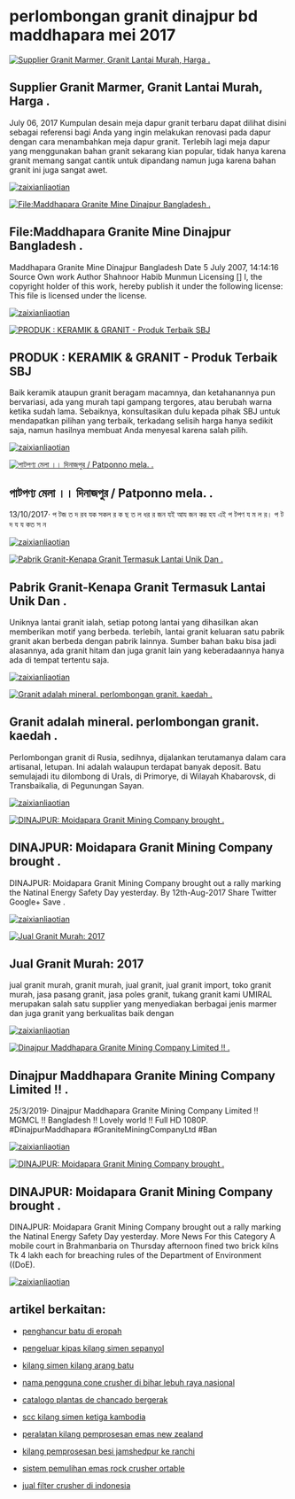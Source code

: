 # perlombongan granit dinajpur bd maddhapara mei 2017
<a href="https://mnn.zoosnet.net/LR/Chatpre.aspx?id=MNN94995150&p=https://topgrinding.com/" target="_blank">![Supplier Granit Marmer, Granit Lantai Murah, Harga .](https://github.com/technlg/images/blob/main/47.jpg)</a>
## Supplier Granit Marmer, Granit Lantai Murah, Harga .
July 06, 2017 Kumpulan desain meja dapur granit terbaru dapat dilihat disini sebagai referensi bagi Anda yang ingin melakukan renovasi pada dapur dengan cara menambahkan meja dapur granit. Terlebih lagi meja dapur yang menggunakan bahan granit sekarang kian popular, tidak hanya karena granit memang sangat cantik untuk dipandang namun juga karena bahan granit ini juga sangat awet.
<a href="https://mnn.zoosnet.net/LR/Chatpre.aspx?id=MNN94995150&p=https://topgrinding.com/" target="_blank"><img src="https://github.com/technlg/images/raw/main/chat11.jpg" alt="zaixianliaotian"/></a><a href="//whatsapp.shibangsoft.com/WhatsApp.php" ><img src="https://github.com/technlg/images/raw/main/chat11.png" alt=""></a>
<a href="https://mnn.zoosnet.net/LR/Chatpre.aspx?id=MNN94995150&p=https://topgrinding.com/" target="_blank">![File:Maddhapara Granite Mine Dinajpur Bangladesh .](https://github.com/technlg/images/blob/main/23.jpg)</a>
## File:Maddhapara Granite Mine Dinajpur Bangladesh .
Maddhapara Granite Mine Dinajpur Bangladesh Date 5 July 2007, 14:14:16 Source Own work Author Shahnoor Habib Munmun Licensing [] I, the copyright holder of this work, hereby publish it under the following license: This file is licensed under the license. 
<a href="https://mnn.zoosnet.net/LR/Chatpre.aspx?id=MNN94995150&p=https://topgrinding.com/" target="_blank"><img src="https://github.com/technlg/images/raw/main/chat11.jpg" alt="zaixianliaotian"/></a><a href="//whatsapp.shibangsoft.com/WhatsApp.php" ><img src="https://github.com/technlg/images/raw/main/chat11.png" alt=""></a>
<a href="https://mnn.zoosnet.net/LR/Chatpre.aspx?id=MNN94995150&p=https://topgrinding.com/" target="_blank">![PRODUK : KERAMIK & GRANIT - Produk Terbaik SBJ](https://github.com/technlg/images/blob/main/49.jpg)</a>
## PRODUK : KERAMIK & GRANIT - Produk Terbaik SBJ
Baik keramik ataupun granit beragam macamnya, dan ketahanannya pun bervariasi, ada yang murah tapi gampang tergores, atau berubah warna ketika sudah lama. Sebaiknya, konsultasikan dulu kepada pihak SBJ untuk mendapatkan pilihan yang terbaik, terkadang selisih harga hanya sedikit saja, namun hasilnya membuat Anda menyesal karena salah pilih.
<a href="https://mnn.zoosnet.net/LR/Chatpre.aspx?id=MNN94995150&p=https://topgrinding.com/" target="_blank"><img src="https://github.com/technlg/images/raw/main/chat11.jpg" alt="zaixianliaotian"/></a><a href="//whatsapp.shibangsoft.com/WhatsApp.php" ><img src="https://github.com/technlg/images/raw/main/chat11.png" alt=""></a>
<a href="https://mnn.zoosnet.net/LR/Chatpre.aspx?id=MNN94995150&p=https://topgrinding.com/" target="_blank">![পাটপণ্য মেলা ।। দিনাজপুর / Patponno mela. .](https://github.com/technlg/images/blob/main/39.jpg)</a>
## পাটপণ্য মেলা ।। দিনাজপুর / Patponno mela. .
13/10/2017· প টজ ত দ রব যক সকল র ক ছ ত ল ধর র জন যই আয জন কর হয এই প টপণ য ম ল র। প ট দ য য কত স ন 
<a href="https://mnn.zoosnet.net/LR/Chatpre.aspx?id=MNN94995150&p=https://topgrinding.com/" target="_blank"><img src="https://github.com/technlg/images/raw/main/chat11.jpg" alt="zaixianliaotian"/></a><a href="//whatsapp.shibangsoft.com/WhatsApp.php" ><img src="https://github.com/technlg/images/raw/main/chat11.png" alt=""></a>
<a href="https://mnn.zoosnet.net/LR/Chatpre.aspx?id=MNN94995150&p=https://topgrinding.com/" target="_blank">![Pabrik Granit-Kenapa Granit Termasuk Lantai Unik Dan .](https://github.com/technlg/images/blob/main/40.jpg)</a>
## Pabrik Granit-Kenapa Granit Termasuk Lantai Unik Dan .
Uniknya lantai granit ialah, setiap potong lantai yang dihasilkan akan memberikan motif yang berbeda. terlebih, lantai granit keluaran satu pabrik granit akan berbeda dengan pabrik lainnya. Sumber bahan baku bisa jadi alasannya, ada granit hitam dan juga granit lain yang keberadaannya hanya ada di tempat tertentu saja.
<a href="https://mnn.zoosnet.net/LR/Chatpre.aspx?id=MNN94995150&p=https://topgrinding.com/" target="_blank"><img src="https://github.com/technlg/images/raw/main/chat11.jpg" alt="zaixianliaotian"/></a><a href="//whatsapp.shibangsoft.com/WhatsApp.php" ><img src="https://github.com/technlg/images/raw/main/chat11.png" alt=""></a>
<a href="https://mnn.zoosnet.net/LR/Chatpre.aspx?id=MNN94995150&p=https://topgrinding.com/" target="_blank">![Granit adalah mineral. perlombongan granit. kaedah .](https://github.com/technlg/images/blob/main/26.jpg)</a>
## Granit adalah mineral. perlombongan granit. kaedah .
Perlombongan granit di Rusia, sedihnya, dijalankan terutamanya dalam cara artisanal, letupan. Ini adalah walaupun terdapat banyak deposit. Batu semulajadi itu dilombong di Urals, di Primorye, di Wilayah Khabarovsk, di Transbaikalia, di Pegunungan Sayan.
<a href="https://mnn.zoosnet.net/LR/Chatpre.aspx?id=MNN94995150&p=https://topgrinding.com/" target="_blank"><img src="https://github.com/technlg/images/raw/main/chat11.jpg" alt="zaixianliaotian"/></a><a href="//whatsapp.shibangsoft.com/WhatsApp.php" ><img src="https://github.com/technlg/images/raw/main/chat11.png" alt=""></a>
<a href="https://mnn.zoosnet.net/LR/Chatpre.aspx?id=MNN94995150&p=https://topgrinding.com/" target="_blank">![DINAJPUR: Moidapara Granit Mining Company brought .](https://github.com/technlg/images/blob/main/54.jpg)</a>
## DINAJPUR: Moidapara Granit Mining Company brought .
DINAJPUR: Moidapara Granit Mining Company brought out a rally marking the Natinal Energy Safety Day yesterday. By 12th-Aug-2017 Share Twitter Google+ Save .
<a href="https://mnn.zoosnet.net/LR/Chatpre.aspx?id=MNN94995150&p=https://topgrinding.com/" target="_blank"><img src="https://github.com/technlg/images/raw/main/chat11.jpg" alt="zaixianliaotian"/></a><a href="//whatsapp.shibangsoft.com/WhatsApp.php" ><img src="https://github.com/technlg/images/raw/main/chat11.png" alt=""></a>
<a href="https://mnn.zoosnet.net/LR/Chatpre.aspx?id=MNN94995150&p=https://topgrinding.com/" target="_blank">![Jual Granit Murah: 2017](https://github.com/technlg/images/blob/main/65.jpg)</a>
## Jual Granit Murah: 2017
jual granit murah, granit murah, jual granit, jual granit import, toko granit murah, jasa pasang granit, jasa poles granit, tukang granit kami UMIRAL merupakan salah satu supplier yang menyediakan berbagai jenis marmer dan juga granit yang berkualitas baik dengan 
<a href="https://mnn.zoosnet.net/LR/Chatpre.aspx?id=MNN94995150&p=https://topgrinding.com/" target="_blank"><img src="https://github.com/technlg/images/raw/main/chat11.jpg" alt="zaixianliaotian"/></a><a href="//whatsapp.shibangsoft.com/WhatsApp.php" ><img src="https://github.com/technlg/images/raw/main/chat11.png" alt=""></a>
<a href="https://mnn.zoosnet.net/LR/Chatpre.aspx?id=MNN94995150&p=https://topgrinding.com/" target="_blank">![Dinajpur Maddhapara Granite Mining Company Limited !! .](https://github.com/technlg/images/blob/main/32.jpg)</a>
## Dinajpur Maddhapara Granite Mining Company Limited !! .
25/3/2019· Dinajpur Maddhapara Granite Mining Company Limited !! MGMCL !! Bangladesh !! Lovely world !! Full HD 1080P. #DinajpurMaddhapara #GraniteMiningCompanyLtd #Ban
<a href="https://mnn.zoosnet.net/LR/Chatpre.aspx?id=MNN94995150&p=https://topgrinding.com/" target="_blank"><img src="https://github.com/technlg/images/raw/main/chat11.jpg" alt="zaixianliaotian"/></a><a href="//whatsapp.shibangsoft.com/WhatsApp.php" ><img src="https://github.com/technlg/images/raw/main/chat11.png" alt=""></a>
<a href="https://mnn.zoosnet.net/LR/Chatpre.aspx?id=MNN94995150&p=https://topgrinding.com/" target="_blank">![DINAJPUR: Moidapara Granit Mining Company brought .](https://github.com/technlg/images/blob/main/32.jpg)</a>
## DINAJPUR: Moidapara Granit Mining Company brought .
DINAJPUR: Moidapara Granit Mining Company brought out a rally marking the Natinal Energy Safety Day yesterday. More News For this Category A mobile court in Brahmanbaria on Thursday afternoon fined two brick kilns Tk 4 lakh each for breaching rules of the Department of Environment ((DoE).
<a href="https://mnn.zoosnet.net/LR/Chatpre.aspx?id=MNN94995150&p=https://topgrinding.com/" target="_blank"><img src="https://github.com/technlg/images/raw/main/chat11.jpg" alt="zaixianliaotian"/></a><a href="//whatsapp.shibangsoft.com/WhatsApp.php" ><img src="https://github.com/technlg/images/raw/main/chat11.png" alt=""></a>
## artikel berkaitan:
* [penghancur batu di eropah](penghancur%20batu%20di%20eropah.md)
* [pengeluar kipas kilang simen sepanyol](pengeluar%20kipas%20kilang%20simen%20sepanyol.md)
* [kilang simen kilang arang batu](kilang%20simen%20kilang%20arang%20batu.md)
* [nama pengguna cone crusher di bihar lebuh raya nasional](nama%20pengguna%20cone%20crusher%20di%20bihar%20lebuh%20raya%20nasional.md)
* [catalogo plantas de chancado bergerak](catalogo%20plantas%20de%20chancado%20bergerak.md)
* [scc kilang simen ketiga kambodia](scc%20kilang%20simen%20ketiga%20kambodia.md)
* [peralatan kilang pemprosesan emas new zealand](peralatan%20kilang%20pemprosesan%20emas%20new%20zealand.md)
* [kilang pemprosesan besi jamshedpur ke ranchi](kilang%20pemprosesan%20besi%20jamshedpur%20ke%20ranchi.md)
* [sistem pemulihan emas rock crusher ortable](sistem%20pemulihan%20emas%20rock%20crusher%20ortable.md)
* [jual filter crusher di indonesia](jual%20filter%20crusher%20di%20indonesia.md)
